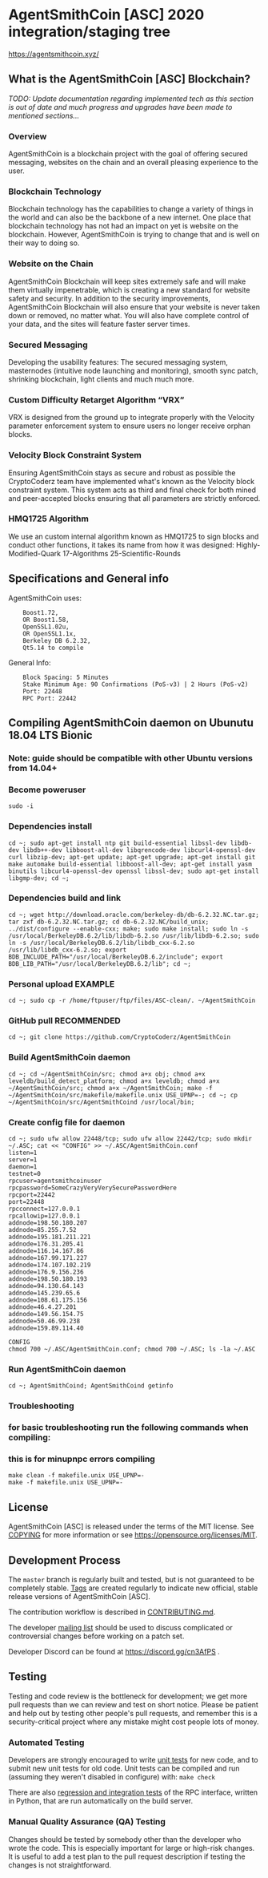 AgentSmithCoin [ASC] 2020 integration/staging tree
===============================================

https://agentsmithcoin.xyz/

What is the AgentSmithCoin [ASC] Blockchain?
------------------------------------
*TODO: Update documentation regarding implemented tech as this section is out of date and much progress and upgrades have been made to mentioned sections...*

### Overview
AgentSmithCoin is a blockchain project with the goal of offering secured messaging, websites on the chain and an overall pleasing experience to the user.

### Blockchain Technology
Blockchain technology has the capabilities to change a variety of things in the world and can also be the backbone of a new internet. One place that blockchain technology has not had an impact on yet is website on the blockchain. However, AgentSmithCoin is trying to change that and is well on their way to doing so.

### Website on the Chain
AgentSmithCoin Blockchain will keep sites extremely safe and will make them virtually impenetrable, which is creating a new standard for website safety and security. In addition to the security improvements, AgentSmithCoin Blockchain will also ensure that your website is never taken down or removed, no matter what. You will also have complete control of your data, and the sites will feature faster server times.

### Secured Messaging
Developing the usability features: The secured messaging system, masternodes (intuitive node launching and monitoring), smooth sync patch, shrinking blockchain, light clients and much much more.

### Custom Difficulty Retarget Algorithm “VRX”
VRX is designed from the ground up to integrate properly with the Velocity parameter enforcement system to ensure users no longer receive orphan blocks.

### Velocity Block Constraint System
Ensuring AgentSmithCoin stays as secure and robust as possible the CryptoCoderz team have implemented what's known as the Velocity block constraint system. This system acts as third and final check for both mined and peer-accepted blocks ensuring that all parameters are strictly enforced.

### HMQ1725 Algorithm
We use an custom internal algorithm known as HMQ1725 to sign blocks and conduct other functions, it takes its name from how it was designed: Highly-Modified-Quark 17-Algorithms 25-Scientific-Rounds

Specifications and General info
------------------
AgentSmithCoin uses:

		Boost1.72,
		OR Boost1.58,
		OpenSSL1.02u,
		OR OpenSSL1.1x,
		Berkeley DB 6.2.32,
		Qt5.14 to compile

General Info:


		Block Spacing: 5 Minutes
		Stake Minimum Age: 90 Confirmations (PoS-v3) | 2 Hours (PoS-v2)
		Port: 22448
		RPC Port: 22442

Compiling AgentSmithCoin daemon on Ubunutu 18.04 LTS Bionic
---------------------------
### Note: guide should be compatible with other Ubuntu versions from 14.04+

### Become poweruser
```
sudo -i
```

### Dependencies install
```
cd ~; sudo apt-get install ntp git build-essential libssl-dev libdb-dev libdb++-dev libboost-all-dev libqrencode-dev libcurl4-openssl-dev curl libzip-dev; apt-get update; apt-get upgrade; apt-get install git make automake build-essential libboost-all-dev; apt-get install yasm binutils libcurl4-openssl-dev openssl libssl-dev; sudo apt-get install libgmp-dev; cd ~;
```

### Dependencies build and link
```
cd ~; wget http://download.oracle.com/berkeley-db/db-6.2.32.NC.tar.gz; tar zxf db-6.2.32.NC.tar.gz; cd db-6.2.32.NC/build_unix; ../dist/configure --enable-cxx; make; sudo make install; sudo ln -s /usr/local/BerkeleyDB.6.2/lib/libdb-6.2.so /usr/lib/libdb-6.2.so; sudo ln -s /usr/local/BerkeleyDB.6.2/lib/libdb_cxx-6.2.so /usr/lib/libdb_cxx-6.2.so; export BDB_INCLUDE_PATH="/usr/local/BerkeleyDB.6.2/include"; export BDB_LIB_PATH="/usr/local/BerkeleyDB.6.2/lib"; cd ~;
```

### Personal upload EXAMPLE
```
cd ~; sudo cp -r /home/ftpuser/ftp/files/ASC-clean/. ~/AgentSmithCoin
```

### GitHub pull RECOMMENDED
```
cd ~; git clone https://github.com/CryptoCoderz/AgentSmithCoin
```

### Build AgentSmithCoin daemon
```
cd ~; cd ~/AgentSmithCoin/src; chmod a+x obj; chmod a+x leveldb/build_detect_platform; chmod a+x leveldb; chmod a+x ~/AgentSmithCoin/src; chmod a+x ~/AgentSmithCoin; make -f ~/AgentSmithCoin/src/makefile/makefile.unix USE_UPNP=-; cd ~; cp ~/AgentSmithCoin/src/AgentSmithCoind /usr/local/bin;
```

### Create config file for daemon
```
cd ~; sudo ufw allow 22448/tcp; sudo ufw allow 22442/tcp; sudo mkdir ~/.ASC; cat << "CONFIG" >> ~/.ASC/AgentSmithCoin.conf
listen=1
server=1
daemon=1
testnet=0
rpcuser=agentsmithcoinuser
rpcpassword=SomeCrazyVeryVerySecurePasswordHere
rpcport=22442
port=22448
rpcconnect=127.0.0.1
rpcallowip=127.0.0.1
addnode=198.50.180.207
addnode=85.255.7.52
addnode=195.181.211.221
addnode=176.31.205.41
addnode=116.14.167.86
addnode=167.99.171.227
addnode=174.107.102.219
addnode=176.9.156.236
addnode=198.50.180.193
addnode=94.130.64.143
addnode=145.239.65.6
addnode=108.61.175.156
addnode=46.4.27.201
addnode=149.56.154.75
addnode=50.46.99.238
addnode=159.89.114.40

CONFIG
chmod 700 ~/.ASC/AgentSmithCoin.conf; chmod 700 ~/.ASC; ls -la ~/.ASC
```

### Run AgentSmithCoin daemon
```
cd ~; AgentSmithCoind; AgentSmithCoind getinfo
```

### Troubleshooting
### for basic troubleshooting run the following commands when compiling:
### this is for minupnpc errors compiling
```
make clean -f makefile.unix USE_UPNP=-
make -f makefile.unix USE_UPNP=-
```

License
-------

AgentSmithCoin [ASC] is released under the terms of the MIT license. See [COPYING](COPYING) for more
information or see https://opensource.org/licenses/MIT.

Development Process
-------------------

The `master` branch is regularly built and tested, but is not guaranteed to be
completely stable. [Tags](https://github.com/CryptoCoderz/AgentSmithCoin/tags) are created
regularly to indicate new official, stable release versions of AgentSmithCoin [ASC].

The contribution workflow is described in [CONTRIBUTING.md](CONTRIBUTING.md).

The developer [mailing list](https://lists.linuxfoundation.org/mailman/listinfo/bitcoin-dev)
should be used to discuss complicated or controversial changes before working
on a patch set.

Developer Discord can be found at https://discord.gg/cn3AfPS .

Testing
-------

Testing and code review is the bottleneck for development; we get more pull
requests than we can review and test on short notice. Please be patient and help out by testing
other people's pull requests, and remember this is a security-critical project where any mistake might cost people
lots of money.

### Automated Testing

Developers are strongly encouraged to write [unit tests](/doc/unit-tests.md) for new code, and to
submit new unit tests for old code. Unit tests can be compiled and run
(assuming they weren't disabled in configure) with: `make check`

There are also [regression and integration tests](/qa) of the RPC interface, written
in Python, that are run automatically on the build server.

### Manual Quality Assurance (QA) Testing

Changes should be tested by somebody other than the developer who wrote the
code. This is especially important for large or high-risk changes. It is useful
to add a test plan to the pull request description if testing the changes is
not straightforward.
